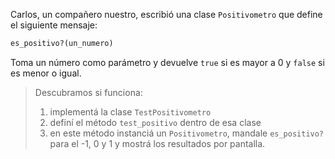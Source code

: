 Carlos, un compañero nuestro, escribió una clase `Positivometro` que define el siguiente mensaje:

```ruby
es_positivo?(un_numero)
```

Toma un número como parámetro y devuelve `true` si es mayor a 0 y `false` si es menor o igual.

> Descubramos si funciona: 
>
>   1. implementá la clase `TestPositivometro`
>   2. definí el método `test_positivo` dentro de esa clase
>   3. en este método instanciá un `Positivometro`, mandale `es_positivo?` para el -1, 0 y 1 y mostrá los resultados por pantalla.
